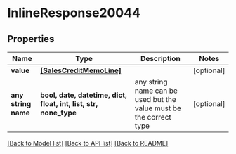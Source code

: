 # InlineResponse20044


## Properties
Name | Type | Description | Notes
------------ | ------------- | ------------- | -------------
**value** | [**[SalesCreditMemoLine]**](SalesCreditMemoLine.md) |  | [optional] 
**any string name** | **bool, date, datetime, dict, float, int, list, str, none_type** | any string name can be used but the value must be the correct type | [optional]

[[Back to Model list]](../README.md#documentation-for-models) [[Back to API list]](../README.md#documentation-for-api-endpoints) [[Back to README]](../README.md)


